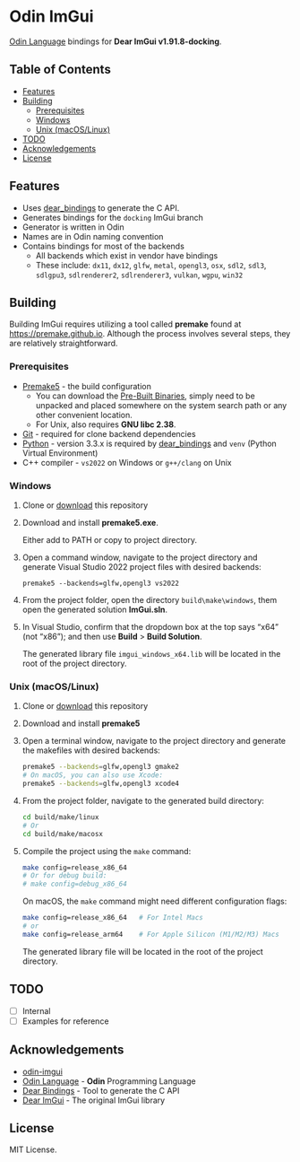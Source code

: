 # Odin ImGui

[Odin Language][] bindings for **Dear ImGui v1.91.8-docking**.

## Table of Contents

- [Features](#features)
- [Building](#building)
  - [Prerequisites](#prerequisites)
  - [Windows](#windows)
  - [Unix (macOS/Linux)](#unix-macoslinux)
- [TODO](#todo)
- [Acknowledgements](#acknowledgements)
- [License](#license)

## Features

- Uses [dear_bindings][] to generate the C API.
- Generates bindings for the `docking` ImGui branch
- Generator is written in Odin
- Names are in Odin naming convention
- Contains bindings for most of the backends
  - All backends which exist in vendor have bindings
  - These include: `dx11`, `dx12`, `glfw`, `metal`, `opengl3`, `osx`, `sdl2`, `sdl3`,
    `sdlgpu3`, `sdlrenderer2`, `sdlrenderer3`, `vulkan`, `wgpu`, `win32`

## Building

Building ImGui requires utilizing a tool called **premake** found at
<https://premake.github.io>. Although the process involves several steps, they are relatively
straightforward.

### Prerequisites

- [Premake5](https://premake.github.io) - the build configuration
  - You can download the [Pre-Built Binaries](https://premake.github.io/download), simply need
    to be unpacked and placed somewhere on the system search path or any other convenient
    location.
  - For Unix, also requires **GNU libc 2.38**.
- [Git](http://git-scm.com/downloads) - required for clone backend dependencies
- [Python](https://www.python.org/downloads/) - version 3.3.x is required by [dear_bindings][]
  and `venv` (Python Virtual Environment)
- C++ compiler - `vs2022` on Windows or `g++/clang` on Unix

### Windows

1. Clone or [download](https://github.com/Capati/odin-imgui/archive/refs/heads/main.zip) this
   repository

2. Download and install **premake5.exe**.

    Either add to PATH or copy to project directory.

3. Open a command window, navigate to the project directory and generate Visual Studio 2022
   project files with desired backends:

    ```shell
    premake5 --backends=glfw,opengl3 vs2022
    ```

4. From the project folder, open the directory `build\make\windows`, them open the generated
   solution **ImGui.sln**.

5. In Visual Studio, confirm that the dropdown box at the top says “x64” (not “x86”); and then
   use **Build** > **Build Solution**.

    The generated library file `imgui_windows_x64.lib` will be located in the root of the
    project directory.

### Unix (macOS/Linux)

1. Clone or [download](https://github.com/Capati/odin-imgui/archive/refs/heads/main.zip) this
   repository

2. Download and install **premake5**

3. Open a terminal window, navigate to the project directory and generate the makefiles with
   desired backends:

    ```bash
    premake5 --backends=glfw,opengl3 gmake2
    # On macOS, you can also use Xcode:
    premake5 --backends=glfw,opengl3 xcode4
    ```

4. From the project folder, navigate to the generated build directory:

    ```bash
    cd build/make/linux
    # Or
    cd build/make/macosx
    ```

5. Compile the project using the `make` command:

    ```bash
    make config=release_x86_64
    # Or for debug build:
    # make config=debug_x86_64
    ```

    On macOS, the `make` command might need different configuration flags:

    ```bash
    make config=release_x86_64   # For Intel Macs
    # or
    make config=release_arm64    # For Apple Silicon (M1/M2/M3) Macs
    ```

    The generated library file will be located in the root of the project directory.

## TODO

- [ ] Internal
- [ ] Examples for reference

## Acknowledgements

- [odin-imgui](https://gitlab.com/L-4/odin-imgui/-/tree/main?ref_type=heads)
- [Odin Language](https://odin-lang.org/) - **Odin** Programming Language
- [Dear Bindings](https://github.com/dearimgui/dear_bindings) - Tool to generate the C API
- [Dear ImGui](https://github.com/ocornut/imgui) - The original ImGui library

## License

MIT License.

[dear_bindings]: https://github.com/dearimgui/dear_bindings
[Odin Language]: https://odin-lang.org
